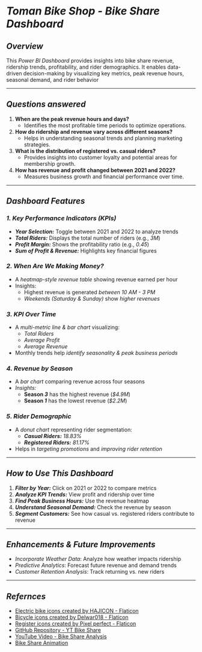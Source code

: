 # *Toman Bike Shop - Bike Share Dashboard*
## *Overview*
This *Power BI Dashboard* provides insights into bike share revenue, ridership trends, profitability, and rider demographics. It enables data-driven decision-making by visualizing key metrics, peak revenue hours, seasonal demand, and rider behavior

---
## *Questions answered*

1. **When are the peak revenue hours and days?**  
   - Identifies the most profitable time periods to optimize operations.
2. **How do ridership and revenue vary across different seasons?**  
   - Helps in understanding seasonal trends and planning marketing strategies.
3. **What is the distribution of registered vs. casual riders?**  
   - Provides insights into customer loyalty and potential areas for membership growth.
4. **How has revenue and profit changed between 2021 and 2022?**  
   - Measures business growth and financial performance over time.
---

## *Dashboard Features*
### *1️. Key Performance Indicators (KPIs)*
- ***Year Selection:*** Toggle between 2021 and 2022 to analyze trends
- ***Total Riders:*** Displays the total number of riders (e.g., *3M*)
- ***Profit Margin:*** Shows the profitability ratio (e.g., *0.45*)
- ***Sum of Profit & Revenue:*** Highlights key financial figures

### *2️. When Are We Making Money?*
- A *heatmap-style revenue table* showing revenue earned per hour
- Insights:
  - Highest revenue is generated *between 10 AM - 3 PM*
  - *Weekends (Saturday & Sunday)* show *higher revenues*

### *3️. KPI Over Time*
- A *multi-metric line & bar chart* visualizing:
  - *Total Riders*
  - *Average Profit*
  - *Average Revenue*
- Monthly trends help *identify seasonality & peak business periods*

### *4️. Revenue by Season*
- A *bar chart* comparing revenue across four seasons
- *Insights:*
  - **Season *3*** has the highest revenue (*$4.9M*)
  - **Season *1*** has the lowest revenue (*$2.2M*)

### *5️. Rider Demographic*
- A *donut chart* representing rider segmentation:
  - ***Casual Riders:*** *18.83%*
  - ***Registered Riders:*** *81.17%*
- Helps in *targeting promotions* and *improving rider retention*

---

## *How to Use This Dashboard*
1. ***Filter by Year:*** Click on 2021 or 2022 to compare metrics
2. ***Analyze KPI Trends:*** View profit and ridership over time
3. ***Find Peak Business Hours:*** Use the revenue heatmap
4. ***Understand Seasonal Demand:*** Check the revenue by season
5. ***Segment Customers:*** See how casual vs. registered riders contribute to revenue

---

## *Enhancements & Future Improvements*
- *Incorporate Weather Data*: Analyze how weather impacts ridership
- *Predictive Analytics*: Forecast future revenue and demand trends
- *Customer Retention Analysis*: Track returning vs. new riders

---
## *Refernces*
- <a href="https://www.flaticon.com/free-icons/electric-bike" title="electric bike icons">Electric bike icons created by HAJICON - Flaticon</a>
- <a href="https://www.flaticon.com/free-icons/bicycle" title="bicycle icons">Bicycle icons created by Delwar018 - Flaticon</a>
- <a href="https://www.flaticon.com/free-icons/register" title="register icons">Register icons created by Pixel perfect - Flaticon</a>
- [GitHub Repository - YT Bike Share](https://github.com/Gaelim/YT_bike_share)
- [YouTube Video - Bike Share Analysis](https://youtu.be/jdGJWloo-OU?si=UJtBLoA20aufXZTz)
- [Bike Share Animation](https://mir-s3-cdn-cf.behance.net/project_modules/max_1200/82614c38823695.5770ea557a3a8.gif)


